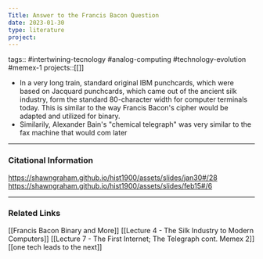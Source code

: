```yaml
---
Title: Answer to the Francis Bacon Question
date: 2023-01-30
type: literature
project:
---
```

tags:: #intertwining-tecnology #analog-computing #technology-evolution #memex-1 
projects::[[]]

- In a very long train, standard original IBM punchcards, which were based on Jacquard punchcards, which came out of the ancient silk industry, form the standard 80-character width for computer terminals today. This is similar to the way Francis Bacon's cipher would be adapted and utilized for binary.
- Similarily, Alexander Bain's "chemical telegraph" was very similar to the fax machine that would com later

---
### Citational Information

https://shawngraham.github.io/hist1900/assets/slides/jan30#/28
https://shawngraham.github.io/hist1900/assets/slides/feb15#/6

---

### Related Links

[[Francis Bacon Binary and More]]
[[Lecture 4 - The Silk Industry to Modern Computers]]
[[Lecture 7 - The First Internet; The Telegraph cont. Memex 2]]
[[one tech leads to the next]]